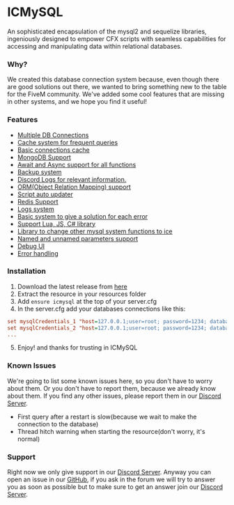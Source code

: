 # ICMySQL
An sophisticated encapsulation of the mysql2 and sequelize libraries, ingeniously designed to empower CFX scripts with seamless capabilities for accessing and manipulating data within relational databases.
### Why?
We created this database connection system because, even though there are good solutions out there, we wanted to bring something new to the table for the FiveM community. We've added some cool features that are missing in other systems, and we hope you find it useful!
### Features
- [Multiple DB Connections](docs/features/MultipleDB.mkd)
- [Cache system for frequent queries](docs/features/CacheSystem.mkd)
- [Basic connections cache](docs/features/BasicCache.mkd)
- [MongoDB Support](docs/features/MongoDB.mkd)
- [Await and Async support for all functions](docs/features/AwaitAsync.mkd)
- [Backup system](docs/features/BackupSystem.mkd)
- [Discord Logs for relevant information.](docs/features/DiscordLogs.mkd)
- [ORM(Object Relation Mapping) support](docs/features/ORM.mkd)
- [Script auto updater](docs/features/ScriptUpdater.mkd)
- [Redis Support](docs/features/Redis.mkd)
- [Logs system](docs/features/LogsSystem.mkd)
- [Basic system to give a solution for each error](docs/features/BasicErrorSystem.mkd)
- [Support Lua, JS, C# library](docs/features/SupportLuaJS.mkd)
- [Library to change other mysql system functions to ice](docs/features/ChangeOtherSystem.mkd)
- [Named and unnamed parameters support](docs/features/NamedParameters.mkd)
- [Debug UI](docs/features/DebugUI.mkd)
- [Error handling](docs/features/ErrorHandling.mkd)
### Installation
1. Download the latest release from [here](https://github.com/IceSystem/icmysql/releases/latest)
2. Extract the resource in your resources folder
3. Add `ensure icmysql` at the top of your server.cfg
4. In the server.cfg add your databases connections like this:
```cfg
set mysqlCredentials_1 "host=127.0.0.1;user=root; password=1234; database=fxserver; port=3306"
set mysqlCredentials_2 "host=127.0.0.1;user=root; password=1234; database=fxserver; port=3306"
...
```
5. Enjoy! and thanks for trusting in ICMySQL
### Known Issues
We're going to list some known issues here, so you don't have to worry about them. Or you don't have to report them, because we already know about them. If you find any other issues, please report them in our [Discord Server](https://discord.gg/3DhEgXAX2U). 
- First query after a restart is slow(because we wait to make the connection to the database)
- Thread hitch warning when starting the resource(don't worry, it's normal)
### Support
Right now we only give support in our [Discord Server](https://discord.gg/3DhEgXAX2U). Anyway you can open an issue in our [GitHub](https://github.com/IceSystem/icmysql/issues), if you ask in the forum we will try to answer you as soon as possible but to make sure to get an answer join our [Discord Server](https://discord.gg/3DhEgXAX2U).
